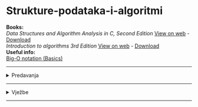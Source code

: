 # Strukture-podataka-i-algoritmi
**Books:** <br>
_Data Structures and Algorithm Analysis in C, Second Edition_ [View on web](https://github.com/saranur/Strukture-podataka-i-algoritmi/blob/main/Knjige/Data_Structures_and_Algorithm_Analysis_in_C.pdf) - [Download](https://github.com/saranur/Strukture-podataka-i-algoritmi/raw/main/Knjige/Data_Structures_and_Algorithm_Analysis_in_C.pdf) 
<br>
_Introduction to algorithms 3rd Edition_ [View on web](https://github.com/saranur/Strukture-podataka-i-algoritmi/blob/main/Knjige/Introduction_to_algorithms-3rd%20Edition.pdf)  - [Download](https://github.com/saranur/Strukture-podataka-i-algoritmi/raw/main/Knjige/Introduction_to_algorithms-3rd%20Edition.pdf)
<br>
**Useful info:** <br>
[Big-O notation (Basics)](https://www.youtube.com/watch?v=__vX2sjlpXU)
<hr>

<details>
  <summary>Predavanja</summary>
  <br>
  <ul>
    
 <li>Predavanje 2 (15.10.2021): <a href="https://github.com/saranur/Strukture-podataka-i-algoritmi/blob/main/Predavanja/Predavanje%201/Introduction%20to%20Data%20structures.docx?raw=true"> Intorudction to Data Structures </a> - <a href="https://github.com/saranur/Strukture-podataka-i-algoritmi/blob/main/Predavanja/Predavanje%201/Predavanje%201%20-%20SPA.md">Book Pages</a> - <a href="https://github.com/saranur/Strukture-podataka-i-algoritmi/blob/main/Predavanja/Predavanje%201/P2_ASP_Stek_2018_9.pdf"> Stack </a></li>
    <li>Predavanje 3 (22.10.2021): <a href="https://github.com/saranur/Strukture-podataka-i-algoritmi/blob/main/Predavanja/Predavanje%202/Queue,%20Algorithm%20Analysis.docx?raw=true"> Queue, Algorithm Analysis </a> - <a href="https://github.com/saranur/Strukture-podataka-i-algoritmi/blob/main/Predavanja/Predavanje%202/Book%20Pages.txt"> Book Pages  </a></li>
    <li>Predavanje 4 (29.10.2021): <a href="https://github.com/saranur/Strukture-podataka-i-algoritmi/raw/main/Predavanja/Predavanje%203/Algorithm%20Analysis%20Part%202.pdf"> Algorithm Analysis Part 2  </a> - <a href="https://github.com/saranur/Strukture-podataka-i-algoritmi/blob/main/Predavanja/Predavanje%203/Book%20Pages.txt"> Book Pages  </a></li>
    <li>Predavanje 5 (05.11.2021): <a href="">   </a></li>
    <li>Predavanje 6 (12.11.2021): <a href="">   </a></li>
    <li>Predavanje 7 (19.11.2021): <a href="">   </a></li>
    <li>Predavanje 8 (26.11.2021): <a href="">   </a></li>
    
    
  </ul>
  </details>
  <hr>
  
  
  

<details>
  <summary>Vježbe</summary>
<br>
<ul>

<li><a href="https://github.com/saranur/Strukture-podataka-i-algoritmi/blob/main/Vje%C5%BEbe/Vje%C5%BEba%201/Vje%C5%BEba%201.cpp">Vježba 1</a>  (15.10.2021)</li>
<li><a href="">Vježba 2 </a> (22.10.2021)</li>
<li><a href="">Vježba 3</a> (29.10.2021)</li>
<li><a href="">Vježba 4</a> (05.11.2021)</li>
<li><a href="">Vježba 5</a> (12.11.2021)</li>
  </ul>
</details>
<hr>
